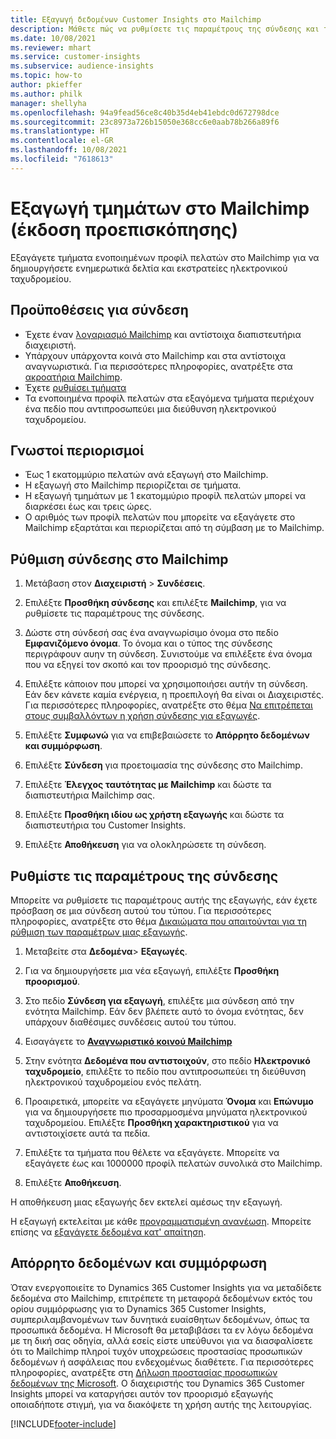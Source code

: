 ```yaml
---
title: Εξαγωγή δεδομένων Customer Insights στο Mailchimp
description: Μάθετε πώς να ρυθμίσετε τις παραμέτρους της σύνδεσης και της εξαγωγής στο Mailchimp.
ms.date: 10/08/2021
ms.reviewer: mhart
ms.service: customer-insights
ms.subservice: audience-insights
ms.topic: how-to
author: pkieffer
ms.author: philk
manager: shellyha
ms.openlocfilehash: 94a9fead56ce8c40b35d4eb41ebdc0d672798dce
ms.sourcegitcommit: 23c8973a726b15050e368cc6e0aab78b266a89f6
ms.translationtype: HT
ms.contentlocale: el-GR
ms.lasthandoff: 10/08/2021
ms.locfileid: "7618613"
---
```

# <a name="export-segments-to-mailchimp-preview"></a>Εξαγωγή τμημάτων στο Mailchimp (έκδοση προεπισκόπησης)

Εξαγάγετε τμήματα ενοποιημένων προφίλ πελατών στο Mailchimp για να δημιουργήσετε ενημερωτικά δελτία και εκστρατείες ηλεκτρονικού ταχυδρομείου.

## <a name="prerequisites-for-connection"></a>Προϋποθέσεις για σύνδεση

-   Έχετε έναν [λογαριασμό Mailchimp](https://mailchimp.com/) και αντίστοιχα διαπιστευτήρια διαχειριστή.
-   Υπάρχουν υπάρχοντα κοινά στο Mailchimp και στα αντίστοιχα αναγνωριστικά. Για περισσότερες πληροφορίες, ανατρέξτε στα [ακροατήρια Mailchimp](https://mailchimp.com/help/create-audience/).
-   Έχετε [ρυθμίσει τμήματα](segments.md)
-   Τα ενοποιημένα προφίλ πελατών στα εξαγόμενα τμήματα περιέχουν ένα πεδίο που αντιπροσωπεύει μια διεύθυνση ηλεκτρονικού ταχυδρομείου.

## <a name="known-limitations"></a>Γνωστοί περιορισμοί

- Έως 1 εκατομμύριο πελατών ανά εξαγωγή στο Mailchimp.
- Η εξαγωγή στο Mailchimp περιορίζεται σε τμήματα.
- Η εξαγωγή τμημάτων με 1 εκατομμύριο προφίλ πελατών μπορεί να διαρκέσει έως και τρεις ώρες. 
- Ο αριθμός των προφίλ πελατών που μπορείτε να εξαγάγετε στο Mailchimp εξαρτάται και περιορίζεται από τη σύμβαση με το Mailchimp.

## <a name="set-up-connection-to-mailchimp"></a>Ρύθμιση σύνδεσης στο Mailchimp

1. Μετάβαση στον **Διαχειριστή** > **Συνδέσεις**.

1. Επιλέξτε **Προσθήκη σύνδεσης** και επιλέξτε **Mailchimp**, για να ρυθμίσετε τις παραμέτρους της σύνδεσης.

1. Δώστε στη σύνδεσή σας ένα αναγνωρίσιμο όνομα στο πεδίο **Εμφανιζόμενο όνομα**. Το όνομα και ο τύπος της σύνδεσης περιγράφουν αυην τη σύνδεση. Συνιστούμε να επιλέξετε ένα όνομα που να εξηγεί τον σκοπό και τον προορισμό της σύνδεσης.

1. Επιλέξτε κάποιον που μπορεί να χρησιμοποιήσει αυτήν τη σύνδεση. Εάν δεν κάνετε καμία ενέργεια, η προεπιλογή θα είναι οι Διαχειριστές. Για περισσότερες πληροφορίες, ανατρέξτε στο θέμα [Να επιτρέπεται στους συμβαλλόντων η χρήση σύνδεσης για εξαγωγές](connections.md#allow-contributors-to-use-a-connection-for-exports).

1. Επιλέξτε **Συμφωνώ** για να επιβεβαιώσετε το **Απόρρητο δεδομένων και συμμόρφωση**.

1. Επιλέξτε **Σύνδεση** για προετοιμασία της σύνδεσης στο Mailchimp.

1. Επιλέξτε **Έλεγχος ταυτότητας με Mailchimp** και δώστε τα διαπιστευτήρια Mailchimp σας.

1. Επιλέξτε **Προσθήκη ιδίου ως χρήστη εξαγωγής** και δώστε τα διαπιστευτήρια του Customer Insights.

1. Επιλέξτε **Αποθήκευση** για να ολοκληρώσετε τη σύνδεση. 

## <a name="configure-the-connector"></a>Ρυθμίστε τις παραμέτρους της σύνδεσης

Μπορείτε να ρυθμίσετε τις παραμέτρους αυτής της εξαγωγής, εάν έχετε πρόσβαση σε μια σύνδεση αυτού του τύπου. Για περισσότερες πληροφορίες, ανατρέξτε στο θέμα [Δικαιώματα που απαιτούνται για τη ρύθμιση των παραμέτρων μιας εξαγωγής](export-destinations.md#set-up-a-new-export).

1. Μεταβείτε στα **Δεδομένα**> **Εξαγωγές**.

1. Για να δημιουργήσετε μια νέα εξαγωγή, επιλέξτε **Προσθήκη προορισμού**.

1. Στο πεδίο **Σύνδεση για εξαγωγή**, επιλέξτε μια σύνδεση από την ενότητα Mailchimp. Εάν δεν βλέπετε αυτό το όνομα ενότητας, δεν υπάρχουν διαθέσιμες συνδέσεις αυτού του τύπου.

1. Εισαγάγετε το **[Αναγνωριστικό κοινού Mailchimp](https://mailchimp.com/help/find-audience-id/)**

1. Στην ενότητα **Δεδομένα που αντιστοιχούν**, στο πεδίο **Ηλεκτρονικό ταχυδρομείο**, επιλέξτε το πεδίο που αντιπροσωπεύει τη διεύθυνση ηλεκτρονικού ταχυδρομείου ενός πελάτη. 

1. Προαιρετικά, μπορείτε να εξαγάγετε μηνύματα **Όνομα** και **Επώνυμο** για να δημιουργήσετε πιο προσαρμοσμένα μηνύματα ηλεκτρονικού ταχυδρομείου. Επιλέξτε **Προσθήκη χαρακτηριστικού** για να αντιστοιχίσετε αυτά τα πεδία.

1. Επιλέξτε τα τμήματα που θέλετε να εξαγάγετε. Μπορείτε να εξαγάγετε έως και 1000000 προφίλ πελατών συνολικά στο Mailchimp.

1. Επιλέξτε **Αποθήκευση**.

Η αποθήκευση μιας εξαγωγής δεν εκτελεί αμέσως την εξαγωγή.

Η εξαγωγή εκτελείται με κάθε [προγραμματισμένη ανανέωση](system.md#schedule-tab). Μπορείτε επίσης να [εξαγάγετε δεδομένα κατ' απαίτηση](export-destinations.md#run-exports-on-demand). 

## <a name="data-privacy-and-compliance"></a>Απόρρητο δεδομένων και συμμόρφωση

Όταν ενεργοποιείτε το Dynamics 365 Customer Insights για να μεταδίδετε δεδομένα στο Mailchimp, επιτρέπετε τη μεταφορά δεδομένων εκτός του ορίου συμμόρφωσης για το Dynamics 365 Customer Insights, συμπεριλαμβανομένων των δυνητικά ευαίσθητων δεδομένων, όπως τα προσωπικά δεδομένα. Η Microsoft θα μεταβιβάσει τα εν λόγω δεδομένα με τη δική σας οδηγία, αλλά εσείς είστε υπεύθυνοι για να διασφαλίσετε ότι το Mailchimp πληροί τυχόν υποχρεώσεις προστασίας προσωπικών δεδομένων ή ασφάλειας που ενδεχομένως διαθέτετε. Για περισσότερες πληροφορίες, ανατρέξτε στη [Δήλωση προστασίας προσωπικών δεδομένων της Microsoft](https://go.microsoft.com/fwlink/?linkid=396732).
Ο διαχειριστής του Dynamics 365 Customer Insights μπορεί να καταργήσει αυτόν τον προορισμό εξαγωγής οποιαδήποτε στιγμή, για να διακόψετε τη χρήση αυτής της λειτουργίας.

[!INCLUDE[footer-include](../includes/footer-banner.md)]
